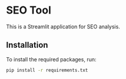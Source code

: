 # SEO Tool

This is a Streamlit application for SEO analysis.

## Installation

To install the required packages, run:

```bash
pip install -r requirements.txt

